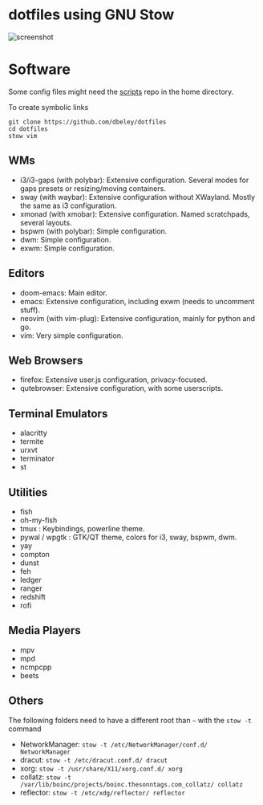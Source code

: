 # dotfiles using GNU Stow

![screenshot](https://raw.githubusercontent.com/dbeley/dotfiles/master/screenshot.png)

# Software

Some config files might need the [scripts](https://github.com/dbeley/scripts) repo in the home directory.

To create symbolic links
```
git clone https://github.com/dbeley/dotfiles
cd dotfiles
stow vim
```

## WMs

* i3/i3-gaps (with polybar): Extensive configuration. Several modes for gaps presets or resizing/moving containers.
* sway (with waybar): Extensive configuration without XWayland. Mostly the same as i3 configuration.
* xmonad (with xmobar): Extensive configuration. Named scratchpads, several layouts.
* bspwm (with polybar): Simple configuration.
* dwm: Simple configuration.
* exwm: Simple configuration.

## Editors

* doom-emacs: Main editor.
* emacs: Extensive configuration, including exwm (needs to uncomment stuff).
* neovim (with vim-plug): Extensive configuration, mainly for python and go.
* vim: Very simple configuration.

## Web Browsers

* firefox: Extensive user.js configuration, privacy-focused.
* qutebrowser: Extensive configuration, with some userscripts.

## Terminal Emulators

* alacritty
* termite
* urxvt
* terminator
* st

## Utilities

* fish
* oh-my-fish
* tmux : Keybindings, powerline theme.
* pywal / wpgtk : GTK/QT theme, colors for i3, sway, bspwm, dwm.
* yay
* compton
* dunst
* feh
* ledger
* ranger
* redshift
* rofi

## Media Players

* mpv
* mpd
* ncmpcpp
* beets

## Others

The following folders need to have a different root than `~` with the `stow -t` command
* NetworkManager: `stow -t /etc/NetworkManager/conf.d/ NetworkManager`
* dracut: `stow -t /etc/dracut.conf.d/ dracut`
* xorg: `stow -t /usr/share/X11/xorg.conf.d/ xorg`
* collatz: `stow -t /var/lib/boinc/projects/boinc.thesonntags.com_collatz/ collatz`
* reflector: `stow -t /etc/xdg/reflector/ reflector`
